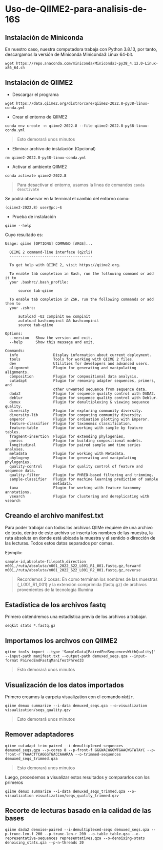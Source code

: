 # Uso-de-QIIME2-para-analisis-de-16S

## Instalación de Miniconda

En nuestro caso, nuestra computadora trabaja con Python 3.8.13, por tanto, descargamos la versión de Miniconda Miniconda3 Linux 64-bit.

```
wget https://repo.anaconda.com/miniconda/Miniconda3-py38_4.12.0-Linux-x86_64.sh
```

## Instalación de QIIME2

* Descargar el programa

```
wget https://data.qiime2.org/distro/core/qiime2-2022.8-py38-linux-conda.yml
```

* Crear el entorno de QIIME2

```
conda env create -n qiime2-2022.8 --file qiime2-2022.8-py38-linux-conda.yml
```

> Esto demorará unos minutos 

* Eliminar archivo de instalación (Opcional) 

```
rm qiime2-2022.8-py38-linux-conda.yml
```

* Activar el ambiente QIIME2

```
conda activate qiime2-2022.8
```

> Para desactivar el entorno, usamos la linea de comandos `conda deactivate`

Se podrá observar en la terminal el cambio del entorno como:

```
(qiime2-2022.8) user@pc:~$
```

* Prueba de instalación 

```
qiime --help
```

Cuyo resultado es: 

```
Usage: qiime [OPTIONS] COMMAND [ARGS]...

  QIIME 2 command-line interface (q2cli)
  --------------------------------------

  To get help with QIIME 2, visit https://qiime2.org.

  To enable tab completion in Bash, run the following command or add it to
  your .bashrc/.bash_profile:

      source tab-qiime

  To enable tab completion in ZSH, run the following commands or add them to
  your .zshrc:

      autoload -Uz compinit && compinit
      autoload bashcompinit && bashcompinit
      source tab-qiime

Options:
  --version   Show the version and exit.
  --help      Show this message and exit.

Commands:
  info                Display information about current deployment.
  tools               Tools for working with QIIME 2 files.
  dev                 Utilities for developers and advanced users.
  alignment           Plugin for generating and manipulating alignments.
  composition         Plugin for compositional data analysis.
  cutadapt            Plugin for removing adapter sequences, primers, and
                      other unwanted sequence from sequence data.
  dada2               Plugin for sequence quality control with DADA2.
  deblur              Plugin for sequence quality control with Deblur.
  demux               Plugin for demultiplexing & viewing sequence quality.
  diversity           Plugin for exploring community diversity.
  diversity-lib       Plugin for computing community diversity.
  emperor             Plugin for ordination plotting with Emperor.
  feature-classifier  Plugin for taxonomic classification.
  feature-table       Plugin for working with sample by feature tables.
  fragment-insertion  Plugin for extending phylogenies.
  gneiss              Plugin for building compositional models.
  longitudinal        Plugin for paired sample and time series analyses.
  metadata            Plugin for working with Metadata.
  phylogeny           Plugin for generating and manipulating phylogenies.
  quality-control     Plugin for quality control of feature and sequence data.
  quality-filter      Plugin for PHRED-based filtering and trimming.
  sample-classifier   Plugin for machine learning prediction of sample
                      metadata.
  taxa                Plugin for working with feature taxonomy annotations.
  vsearch             Plugin for clustering and dereplicating with vsearch
```

## Creando el archivo manifest.txt 

Para poder trabajar con todos los archivos QIIMe requiere de una archivo de texto, dentro de este archivo se inserta los nombres de las muestra, la ruta absoluta en donde está ubicada la muestra y el sentido o dirección de las lecturas. Todos estos datos separados por comas. 

Ejemplo:

```
sample-id,absolute-filepath,direction
m001,/ruta/absoluta/m001_2022_S22_L001_R1_001.fastq.gz,forward
m001,/ruta/absoluta/m001_2022_S22_L001_R2_001.fastq.gz,reverse
```

> Recordemos 2 cosas: En como terminan los nombres de las muestras (_L001_R1_001) y la extensión comprimida (fastq.gz) de archivos provenientes de la tecnología Illumina

## Estadística de los archivos fastq

Primero obtendremos una estadística previa de los archivos a trabajar.

```
seqkit stats *.fastq.gz
```

## Importamos los archvos con QIIME2

```
qiime tools import --type 'SampleData[PairedEndSequencesWithQuality]' --input-path manifest.txt --output-path demuxed_seqs.qza --input-format PairedEndFastqManifestPhred33
```

> Esto demorará unos minutos

## Visualización de los datos importados

Primero creamos la carpeta visualization con el comando `mkdir`.

```
qiime demux summarize --i-data demuxed_seqs.qza --o-visualization visualization/seqs_quality.qzv
```

> Esto demorará unos minutos

## Remover adaptadores

```
qiime cutadapt trim-paired --i-demultiplexed-sequences demuxed_seqs.qza --p-cores 8 --p-front-f GGGWACWGGWTGAACWGTWTAYC --p-front-r TAAACTTCAGGGTGACCAAARAA --o-trimmed-sequences demuxed_seqs_trimmed.qza
```
> Esto demorará unos minutos

Luego, procedemos a visualizar estos resultados y compararlos con los primeros

```
qiime demux summarize --i-data demuxed_seqs_trimmed.qza --o-visualization visualization/seqs_quality_trimmed.qzv
```

## Recorte de lecturas basado en la calidad de las bases 

```
qiime dada2 denoise-paired --i-demultiplexed-seqs demuxed_seqs.qza --p-trunc-len-f 200 --p-trunc-len-r 200 --o-table table.qza --o-representative-sequences representatives.qza --o-denoising-stats denoising_stats.qza --p-n-threads 20
```

